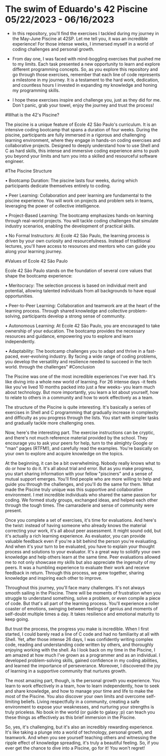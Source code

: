 # The swim of Eduardo's 42 Piscine  05/22/2023 - 06/16/2023 

- In this repository, you'll find the exercises I tackled during my journey in the May-June Piscine at 42SP. Let me tell you, it was an incredible experience! For those intense weeks, I immersed myself in a world of coding challenges and personal growth.
 - From day one, I was faced with mind-boggling exercises that pushed me to my limits. Each task presented a new opportunity to learn and explore different programming concepts. So, as you explore this repository and go through those exercises, remember that each line of code represents a milestone in my journey. It is a testament to the hard work, dedication, and countless hours I invested in expanding my knowledge and honing my programming skills.

- I hope these exercises inspire and challenge you, just as they did for me. Don´t panic, grab your towel, enjoy the journey and trust the process!

#What is the 42's Piscine?

  The piscine is a unique feature of Ecole 42 São Paulo's curriculum. It is an intensive coding bootcamp that spans a duration of four weeks. During the piscine, participants are fully immersed in a rigorous and challenging learning environment, where they engage in hands-on coding exercises and collaborative projects. Designed to deeply understand how to use Shell and C as hard skills, this intense and immersive coding experience aims to push you beyond your limits and turn you into a skilled and resourceful software engineer.

#The Piscine Structure

• Bootcamp Duration: The piscine lasts four weeks, during which participants dedicate themselves entirely to coding.

• Peer Learning: Collaboration and peer learning are fundamental to the piscine experience. You will work on projects and problem sets in teams, leveraging the power of collective intelligence.

• Project-Based Learning: The bootcamp emphasizes hands-on learning through real-world projects. You will tackle coding challenges that simulate industry scenarios, enabling the development of practical skills.

• No Formal Instructors: At Ecole 42 São Paulo, the learning process is driven by your own curiosity and resourcefulness. Instead of traditional lectures, you'll have access to resources and mentors who can guide you along your learning journey.

#Values of Ecole 42 São Paulo

  Ecole 42 São Paulo stands on the foundation of several core values that shape the bootcamp experience:

• Meritocracy: The selection process is based on individual merit and potential, allowing talented individuals from all backgrounds to have equal opportunities.

• Peer-to-Peer Learning: Collaboration and teamwork are at the heart of the learning process. Through shared knowledge and collective problem-solving, participants develop a strong sense of community.

• Autonomous Learning: At Ecole 42 São Paulo, you are encouraged to take ownership of your education. The bootcamp provides the necessary resources and guidance, empowering you to explore and learn independently.

• Adaptability: The bootcamp challenges you to adapt and thrive in a fast-paced, ever-evolving industry. By facing a wide range of coding problems, you develop the versatility and resilience needed to succeed in the tech world.
through the challenges"
#Conclusion

  The Piscine was one of the most incredible experiences I've ever had. It's like diving into a whole new world of learning. For 26 intense days -it feels like you've lived 10 months packed into just a few weeks- you learn much about technology. But more importantly, you learn a lot about yourself, how to relate to others in a community and how to work effectively as a team.

  The structure of the Piscine is quite interesting. It's basically a series of exercises in Shell and C programming that gradually increase in complexity and difficulty as you progress through the lists. You start with simpler tasks and gradually tackle more challenging ones.

  Now, here's the interesting part. The exercise instructions can be cryptic, and there's not much reference material provided by the school. They encourage you to ask your peers for help, turn to the almighty Google or "man" pages (RTFM!), and carefully read the examples. You're basically on your own to explore and acquire knowledge on the topics.

  At the beginning, it can be a bit overwhelming. Nobody really knows what to do or how to do it. It's all about trial and error. But as you make progress, you start sharing information with your fellow "pisciners" and a sense of mutual support emerges. You'll find people who are more willing to help and guide you through the challenges, and you'll do the same for them. What made the Piscine truly unique was this supportive and collaborative environment. I met incredible individuals who shared the same passion for coding. We formed study groups, exchanged ideas, and helped each other through the tough times. The camaraderie and sense of community were present.

  Once you complete a set of exercises, it's time for evaluations. And here's the twist: instead of having someone who already knows the material correcting your work, it's all about peer assessment. It might sound odd, but it's actually a rich learning experience. As evaluator, you can provide valuable feedback even if you're a bit behind the person you're evaluating. And when it's your turn to be evaluated, you have to explain your thought process and solutions to your evaluator. It's a great way to solidify your own knowledge and help others learn at the same time. Peer evaluations allowed me to not only showcase my skills but also appreciate the ingenuity of my peers. It was a humbling experience to evaluate their work and receive feedback in return. Through this process, we grew together, sharing knowledge and inspiring each other to improve.

  Throughout this journey, you'll face many challenges. It's not always smooth sailing in the Piscine. There will be moments of frustration when you struggle to understand something, solve a problem, or even compile a piece of code. But that's all part of the learning process. You'll experience a roller coaster of emotions, swinging between feelings of genius and moments of self-doubt multiple times a day. It takes resilience and emotional maturity to keep going.

  But trust the process, the progress you make is incredible. When I first started, I could barely read a line of C code and had no familiarity at all with Shell. Yet, after those intense 26 days, I was confidently writing complex code, reading and understanding code written by others, and thoroughly enjoying working with the shell. As I look back on my time in the Piscine, I am amazed at how much I've grown as a programmer and as an individual. I developed problem-solving skills, gained confidence in my coding abilities, and learned the importance of perseverance. Moreover, I discovered the joy of learning in a supportive community that nurtures growth.

  The most amazing part, though, is the personal growth you experience. You learn to work effectively in a team, how to learn independently, how to seek and share knowledge, and how to manage your time and life to make the most of the Piscine. You also discover your own limits and overcome self-limiting beliefs. Living respectfully in a community, creating a safe environment to expose your weaknesses, and nurturing your strengths is truly priceless. No book in the world (or guide to galaxy ;p) can teach you these things as effectively as this brief immersion in the Piscine.

  So, yes, it's challenging, but it's also an incredibly rewarding experience. It's like taking a plunge into a world of technology, personal growth, and teamwork. And when you see yourself teaching others and witnessing the ripple effect of knowledge spreading, it's truly a beautiful feeling. So, if you ever get the chance to dive into a Piscine, go for it! You won't regret!
